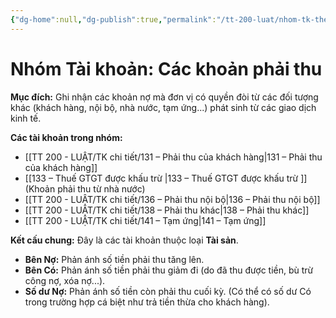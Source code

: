 ```yaml
---
{"dg-home":null,"dg-publish":true,"permalink":"/tt-200-luat/nhom-tk-theo-tt/nhom-tai-san-3/","dgPassFrontmatter":true,"noteIcon":""}
---
```



# Nhóm Tài khoản: Các khoản phải thu

**Mục đích:** Ghi nhận các khoản nợ mà đơn vị có quyền đòi từ các đối tượng khác (khách hàng, nội bộ, nhà nước, tạm ứng...) phát sinh từ các giao dịch kinh tế.

**Các tài khoản trong nhóm:**
*   [[TT 200 - LUẬT/TK chi tiết/131 – Phải thu của khách hàng\|131 – Phải thu của khách hàng]]
*   [[133 – Thuế GTGT được khấu trừ \|133 – Thuế GTGT được khấu trừ ]] (Khoản phải thu từ nhà nước)
*   [[TT 200 - LUẬT/TK chi tiết/136 – Phải thu nội bộ\|136 – Phải thu nội bộ]]
*   [[TT 200 - LUẬT/TK chi tiết/138 – Phải thu khác\|138 – Phải thu khác]]
*   [[TT 200 - LUẬT/TK chi tiết/141 – Tạm ứng\|141 – Tạm ứng]]

**Kết cấu chung:** Đây là các tài khoản thuộc loại **Tài sản**.
*   **Bên Nợ:** Phản ánh số tiền phải thu tăng lên.
*   **Bên Có:** Phản ánh số tiền phải thu giảm đi (do đã thu được tiền, bù trừ công nợ, xóa nợ...).
*   **Số dư Nợ:** Phản ánh số tiền còn phải thu cuối kỳ. (Có thể có số dư Có trong trường hợp cá biệt như trả tiền thừa cho khách hàng).